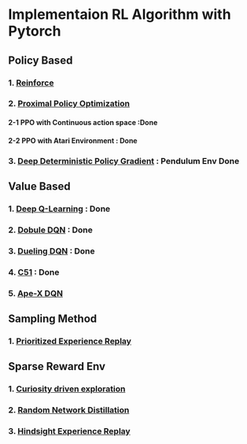 

# Implementaion RL Algorithm with Pytorch

## Policy Based

### 1. [Reinforce](https://papers.nips.cc/paper/1713-policy-gradient-methods-for-reinforcement-learning-with-function-approximation.pdf)
### 2. [Proximal Policy Optimization](https://arxiv.org/pdf/1707.06347.pdf)

#### 2-1 PPO with Continuous action space :Done
#### 2-2 PPO with Atari Environment : Done

### 3. [Deep Deterministic Policy Gradient](https://arxiv.org/pdf/1509.02971.pdf) : Pendulum Env Done

## Value Based

### 1. [Deep Q-Learning](https://web.stanford.edu/class/psych209/Readings/MnihEtAlHassibis15NatureControlDeepRL.pdf) : Done
### 2. [Dobule DQN](https://arxiv.org/pdf/1509.06461.pdf) : Done
### 3. [Dueling DQN](https://arxiv.org/pdf/1511.06581.pdf) : Done
### 4. [C51](https://arxiv.org/pdf/1707.06887.pdf) : Done
### 5. [Ape-X DQN](https://openreview.net/pdf?id=H1Dy---0Z)

## Sampling Method
### 1. [Prioritized Experience Replay](https://arxiv.org/pdf/1511.05952.pdf)

## Sparse Reward Env

### 1. [Curiosity driven exploration](https://arxiv.org/pdf/1705.05363.pdf)
### 2. [Random Network Distillation](https://arxiv.org/pdf/1810.12894.pdf)
### 3. [Hindsight Experience Replay](https://arxiv.org/pdf/1707.01495.pdf)

